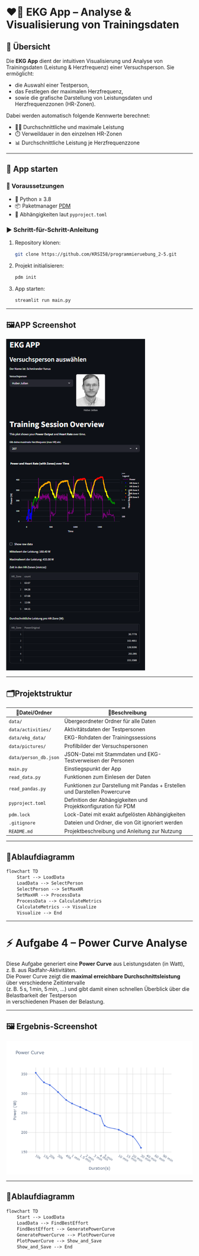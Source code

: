 # ❤️‍🔥 EKG App – Analyse & Visualisierung von Trainingsdaten

## 🧾 Übersicht

Die **EKG App** dient der intuitiven Visualisierung und Analyse von Trainingsdaten (Leistung & Herzfrequenz) einer Versuchsperson. Sie ermöglicht:

- die Auswahl einer Testperson,
- das Festlegen der maximalen Herzfrequenz,
- sowie die grafische Darstellung von Leistungsdaten und Herzfrequenzzonen (HR-Zonen).

Dabei werden automatisch folgende Kennwerte berechnet:

- 🏋️‍♂️ Durchschnittliche und maximale Leistung  
- ⏱️ Verweildauer in den einzelnen HR-Zonen  
- 📊 Durchschnittliche Leistung je Herzfrequenzzone  

---

## 🚀 App starten

### 🔧 Voraussetzungen

- 🐍 Python ≥ 3.8  
- 📦 Paketmanager [PDM](https://pdm.fming.dev/)  
- 📄 Abhängigkeiten laut `pyproject.toml`

### ▶️ Schritt-für-Schritt-Anleitung

1. Repository klonen:
   ```bash
   git clone https://github.com/KRSI58/programmieruebung_2-5.git
   ```

2. Projekt initialisieren:
   ```bash
   pdm init
   ```

3. App starten:
   ```bash
   streamlit run main.py
   ```
---
## 🖼️APP Screenshot
![alt text](screenshot.png)

---

## 🗂️Projektstruktur

|📁Datei/Ordner          | 📝Beschreibung                                                   |
| --------------------- | -------------------------------------------------------------- |
| `data/`               | Übergeordneter Ordner für alle Daten                           |
| `data/activities/`    | Aktivitätsdaten der Testpersonen                               |
| `data/ekg_data/`      | EKG-Rohdaten der Trainingssessions                             |
| `data/pictures/`      | Profilbilder der Versuchspersonen                              |
| `data/person_db.json` | JSON-Datei mit Stammdaten und EKG-Testverweisen der Personen   |
| `main.py`             | Einstiegspunkt der App                                         |
| `read_data.py`        | Funktionen zum Einlesen der Daten                              |
| `read_pandas.py`      | Funktionen zur Darstellung mit Pandas + Erstellen und Darstellen Powercurve                      |
| `pyproject.toml`      | Definition der Abhängigkeiten und Projektkonfiguration für PDM |
| `pdm.lock`            | Lock-Datei mit exakt aufgelösten Abhängigkeiten                |
| `.gitignore`          | Dateien und Ordner, die von Git ignoriert werden               |
| `README.md`           | Projektbeschreibung und Anleitung zur Nutzung                  |

---

## 🔄Ablaufdiagramm

```mermaid
flowchart TD
    Start --> LoadData
    LoadData --> SelectPerson
    SelectPerson --> SetMaxHR
    SetMaxHR --> ProcessData
    ProcessData --> CalculateMetrics
    CalculateMetrics --> Visualize
    Visualize --> End
```

---

# ⚡ Aufgabe 4 – Power Curve Analyse

Diese Aufgabe generiert eine **Power Curve** aus Leistungsdaten (in Watt), z. B. aus Radfahr-Aktivitäten.  
Die Power Curve zeigt die **maximal erreichbare Durchschnittsleistung** über verschiedene Zeitintervalle  
(z. B. 5 s, 1 min, 5 min, …) und gibt damit einen schnellen Überblick über die Belastbarkeit der Testperson  
in verschiedenen Phasen der Belastung.

---

## 🖼️ Ergebnis-Screenshot

![Power Curve](power_curve.png)

---

## 🔄Ablaufdiagramm

```mermaid
flowchart TD
    Start --> LoadData
    LoadData --> FindBestEffort
    FindBestEffort --> GeneratePowerCurve
    GeneratePowerCurve --> PlotPowerCurve
    PlotPowerCurve --> Show_and_Save
    Show_and_Save --> End
```
